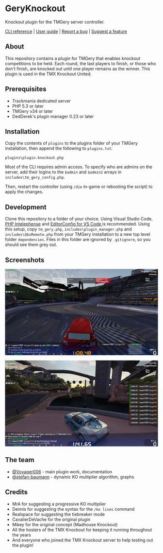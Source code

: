 # GeryKnockout
Knockout plugin for the TMGery server controller.

[CLI reference](https://github.com/ManiaExchange/GeryKnockout/blob/main/docs/cli.md) | [User guide](https://github.com/ManiaExchange/GeryKnockout/blob/main/docs/user-guide.md) | [Report a bug](https://github.com/ManiaExchange/GeryKnockout/issues/new/choose) | [Suggest a feature](https://github.com/ManiaExchange/GeryKnockout/issues/new/choose)

## About
This repository contains a plugin for TMGery that enables knockout competitions to be held. Each round, the last players to finish, or those who don't finish, are knocked out until one player remains as the winner. This plugin is used in the TMX Knockout United.

## Prerequisites
- Trackmania dedicated server
- PHP 5.3 or later
- TMGery v34 or later
- DedDerek's plugin manager 0.23 or later

## Installation
Copy the contents of `plugins` to the plugins folder of your TMGery installation, then append the following to `plugins.txt`:

```
plugins\plugin.knockout.php
```

Most of the CLI requires admin access. To specify who are admins on the server, add their logins to the `$admin` and `$admin2` arrays in `includes\tm_gery_config.php`.

Then, restart the controller (using `/die` in-game or rebooting the script) to apply the changes.

## Development
Clone this repository to a folder of your choice. Using Visual Studio Code, [PHP Intelephense](https://marketplace.visualstudio.com/items?itemName=bmewburn.vscode-intelephense-client) and [EditorConfig for VS Code
](https://marketplace.visualstudio.com/items?itemName=EditorConfig.EditorConfig) is recommended. Using this setup, copy `tm_gery.php`, `includes\plugin_manager.php` and `includes\GbxRemote.php` from your TMGery installation to a new top level folder `dependencies`. Files in this folder are ignored by `.gitignore`, so you should see them grey out.

## Screenshots
![In-game screenshot showing the status bar](docs/img/screenshot-status-bar-324p.png)

![In-game screenshot showing the scoreboard](docs/img/screenshot-scoreboard-324p.png)

## The team
- [@Voyager006](https://github.com/Voyager006) - main plugin work, documentation
- [@stefan-baumann](https://github.com/stefan-baumann) - dynamic KO multiplier algorithm, graphs

## Credits
- MrA for suggesting a progressive KO multiplier
- Dennis for suggesting the syntax for the `/ko lives` command
- Realspace for suggesting the tiebreaker mode
- CavalierDeVache for the original plugin
- Mikey for the original concept (Madhouse Knockout)
- All the hosters of the TMX Knockout for keeping it running throughout the years
- And everyone who joined the TMX Knockout server to help testing out the plugin!

